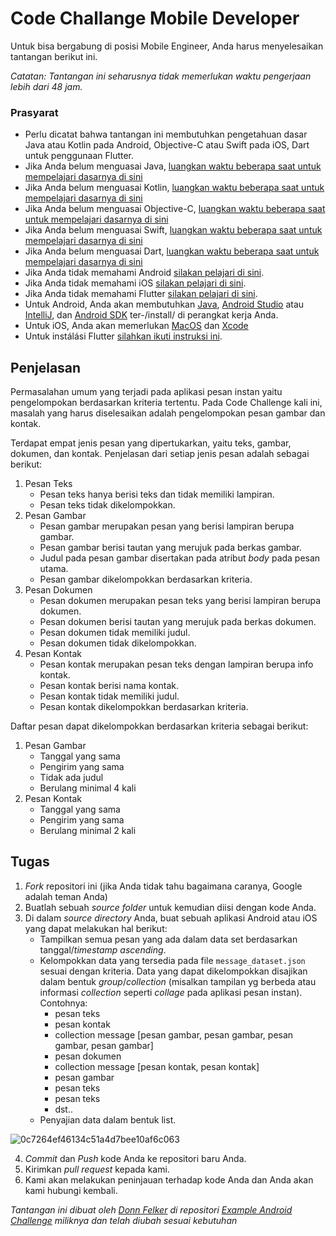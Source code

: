 # Code Challange Mobile Developer
Untuk bisa bergabung di posisi Mobile Engineer, Anda harus menyelesaikan tantangan berikut ini.

*Catatan: Tantangan ini seharusnya tidak memerlukan waktu pengerjaan lebih dari 48 jam.*

### Prasyarat

* Perlu dicatat bahwa tantangan ini membutuhkan pengetahuan dasar Java atau Kotlin pada Android, Objective-C atau Swift pada iOS, Dart untuk penggunaan Flutter.
* Jika Anda belum menguasai Java, [luangkan waktu beberapa saat untuk mempelajari dasarnya di sini](http://mobile.tutsplus.com/series/learn-java-android-development/)
* Jika Anda belum menguasai Kotlin, [luangkan waktu beberapa saat untuk mempelajari dasarnya di sini](https://kotlinlang.org/docs/tutorials/)
* Jika Anda belum menguasai Objective-C, [luangkan waktu beberapa saat untuk mempelajari dasarnya di sini](http://cocoadevcentral.com/d/learn_objectivec/)
* Jika Anda belum menguasai Swift, [luangkan waktu beberapa saat untuk mempelajari dasarnya di sini](https://learnswift.tips/)
* Jika Anda belum menguasai Dart, [luangkan waktu beberapa saat untuk mempelajari dasarnya di sini](https://dart.dev/tutorials)
* Jika Anda tidak memahami Android [silakan pelajari di sini](http://d.android.com/resources/index.html).
* Jika Anda tidak memahami iOS [silakan pelajari di sini](https://www.apple.com/everyone-can-code/).
* Jika Anda tidak memahami Flutter [silakan pelajari di sini](https://flutter.dev/).
* Untuk Android, Anda akan membutuhkan [Java](http://www.java.com/en/download/), [Android Studio](http://developer.android.com/sdk/installing/studio.html) atau [IntelliJ](http://www.jetbrains.com/idea/download/), dan [Android SDK](http://d.android.com/sdk/index.html) ter-/install/ di perangkat kerja Anda.
* Untuk iOS, Anda akan memerlukan [MacOS](https://www.apple.com/lae/macos/mojave/) dan [Xcode](https://developer.apple.com/xcode/)
* Untuk instálási Flutter [silahkan ikuti instruksi ini](https://flutter.dev/docs/get-started/install).

## Penjelasan
Permasalahan umum yang terjadi pada aplikasi pesan instan yaitu pengelompokan berdasarkan kriteria tertentu. Pada Code Challenge kali ini, masalah yang harus diselesaikan adalah pengelompokan pesan gambar dan kontak.

Terdapat empat jenis pesan yang dipertukarkan, yaitu teks, gambar, dokumen, dan kontak. Penjelasan dari setiap jenis pesan adalah sebagai berikut:

1. Pesan Teks
	* Pesan teks hanya berisi teks dan tidak memiliki lampiran.
	* Pesan teks tidak dikelompokkan.
2. Pesan Gambar
	* Pesan gambar merupakan pesan yang berisi lampiran berupa gambar.
	* Pesan gambar berisi tautan yang merujuk pada berkas gambar.
	* Judul pada pesan gambar disertakan pada atribut *body* pada pesan utama.
	* Pesan gambar dikelompokkan berdasarkan kriteria.
3. Pesan Dokumen
	* Pesan dokumen merupakan pesan teks yang berisi lampiran berupa dokumen.
	* Pesan dokumen berisi tautan yang merujuk pada berkas dokumen.
	* Pesan dokumen tidak memiliki judul.
	* Pesan dokumen tidak dikelompokkan.
4. Pesan Kontak
	* Pesan kontak merupakan pesan teks dengan lampiran berupa info kontak.
	* Pesan kontak berisi nama kontak.
	* Pesan kontak tidak memiliki judul.
	* Pesan kontak dikelompokkan berdasarkan kriteria.

Daftar pesan dapat dikelompokkan berdasarkan kriteria sebagai berikut:
1. Pesan Gambar
	* Tanggal yang sama
	* Pengirim yang sama
	* Tidak ada judul
	* Berulang minimal 4 kali
2. Pesan Kontak
	* Tanggal yang sama
	* Pengirim yang sama
	* Berulang minimal 2 kali

## Tugas
1. *Fork* repositori ini (jika Anda tidak tahu bagaimana caranya, Google adalah teman Anda)
2. Buatlah sebuah *source folder* untuk kemudian diisi dengan kode Anda.
3. Di dalam *source directory* Anda, buat sebuah aplikasi Android atau iOS yang dapat melakukan hal berikut:
	* Tampilkan semua pesan yang ada dalam data set berdasarkan tanggal/*timestamp ascending*.
	* Kelompokkan data yang tersedia pada file `message_dataset.json` sesuai dengan kriteria. Data yang dapat dikelompokkan disajikan dalam bentuk *group*/*collection* (misalkan tampilan yg berbeda atau informasi *collection* seperti *collage* pada aplikasi pesan instan).
Contohnya:
		* pesan teks
		* pesan kontak
		* collection message [pesan gambar, pesan gambar, pesan gambar, pesan gambar]
		* pesan dokumen
		* collection message [pesan kontak, pesan kontak]
		* pesan gambar
		* pesan teks
		* pesan teks
		* dst..
	* Penyajian data dalam bentuk list.

![0c7264ef46134c51a4d7bee10af6c063](https://user-images.githubusercontent.com/1400091/146842623-df3a3e93-566c-4816-8158-6271e47599fb.png)

4. *Commit* dan *Push* kode Anda ke repositori baru Anda.
5. Kirimkan *pull request* kepada kami.
6. Kami akan melakukan peninjauan terhadap kode Anda dan Anda akan kami hubungi kembali.

*Tantangan ini dibuat oleh [Donn Felker](https://github.com/donnfelker/) di repositori [Example Android Challenge](https://github.com/donnfelker/example-android-challenge) miliknya dan telah diubah sesuai kebutuhan*
